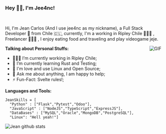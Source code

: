 ### Hey 👋🏽, I'm Jee4nc!

&nbsp;

Hi, I'm Jean Carlos (And I use jee4nc as my nickname), a Full Stack Developer 🚀 from Chile 🇨🇱, currently, I'm a working in Ripley Chile 🙍🏽‍♂️ , Freelancer 👨🏽‍💻 , I enjoy eating food and traveling and play videogame jeje.

  <img align="right" alt="GIF" src="https://media.giphy.com/media/836HiJc7pgzy8iNXCn/giphy.gif" />
  
**Talking about Personal Stuffs:**

- 👨🏽‍💻 I’m currently working in Ripley Chile;
- 🌱 I’m currently learning Rust and Testing; 
- 🐧 I'm love and use Linux and Open Source;
- 💬 Ask me about anything, I am happy to help;
- ⚡️ Fun-Fact: Svelte rules!;

**Languages and Tools:**  

``` 
JeanSkills = [
  "Python" : ["Flask","Pytest","Odoo"],
  "JavaScript" : ["NodeJS","TypeScript","ExpressJS"],
  "DataBases" : ["MySQL","Oracle","MongoDB","PostgreSQL"],
  "Linux": "Hell yeah!"]
``` 



![Jean github stats](https://github-readme-stats.vercel.app/api?username=jee4nc&show_icons=true&hide_border=true)

